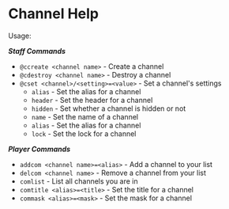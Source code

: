 # Channel Help

Usage:

**_Staff Commands_**

- `@ccreate <channel name>` - Create a channel
- `@cdestroy <channel name>` - Destroy a channel
- `@cset <channel>/<setting>=<value>` - Set a channel's settings
  - `alias` - Set the alias for a channel
  - `header` - Set the header for a channel
  - `hidden` - Set whether a channel is hidden or not
  - `name` - Set the name of a channel
  - `alias` - Set the alias for a channel
  - `lock` - Set the lock for a channel

**_Player Commands_**

- `addcom <channel name>=<alias>` - Add a channel to your list
- `delcom <channel name>` - Remove a channel from your list
- `comlist` - List all channels you are in
- `comtitle <alias>=<title>` - Set the title for a channel
- `commask <alias>=<mask>` - Set the mask for a channel
